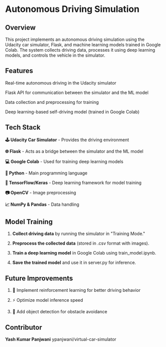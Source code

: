 # Autonomous Driving Simulation
## Overview
This project implements an autonomous driving simulation using the Udacity car simulator, Flask, and machine learning models trained in Google Colab. The system collects driving data, processes it using deep learning models, and controls the vehicle in the simulator.

## Features

Real-time autonomous driving in the Udacity simulator

Flask API for communication between the simulator and the ML model

Data collection and preprocessing for training

Deep learning-based self-driving model (trained in Google Colab)

## Tech Stack

**🕹 Udacity Car Simulator** - Provides the driving environment

**🌐 Flask** - Acts as a bridge between the simulator and the ML model

**💻 Google Colab** - Used for training deep learning models

**🐍 Python** - Main programming language

**🔬 TensorFlow/Keras** - Deep learning framework for model training

**📷 OpenCV** - Image preprocessing

**📈 NumPy & Pandas** - Data handling

## Model Training

1. **Collect driving data** by running the simulator in "Training Mode."

2. **Preprocess the collected data** (stored in .csv format with images).

3. **Train a deep learning model** in Google Colab using train_model.ipynb.

4. **Save the trained model** and use it in server.py for inference.

## Future Improvements

1. 🚀 Implement reinforcement learning for better driving behavior

2. ⚡ Optimize model inference speed

3. 🛑 Add object detection for obstacle avoidance

## Contributor

**Yash Kumar Panjwani** ypanjwani/virtual-car-simulator
